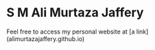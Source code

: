 # S M Ali Murtaza Jaffery


Feel free to access my personal website at [a link] (alimurtazajaffery.github.io)
